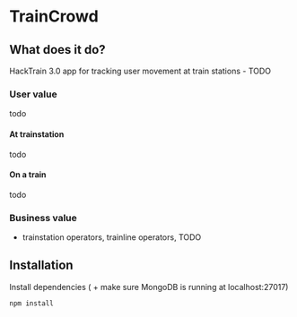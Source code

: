 # TrainCrowd

## What does it do?

HackTrain 3.0 app for tracking user movement at train stations - TODO

### User value

todo 

#### At trainstation
todo

#### On a train
todo

### Business value
- trainstation operators, trainline operators, TODO


## Installation

Install dependencies ( + make sure MongoDB is running at localhost:27017)

```
npm install
```
